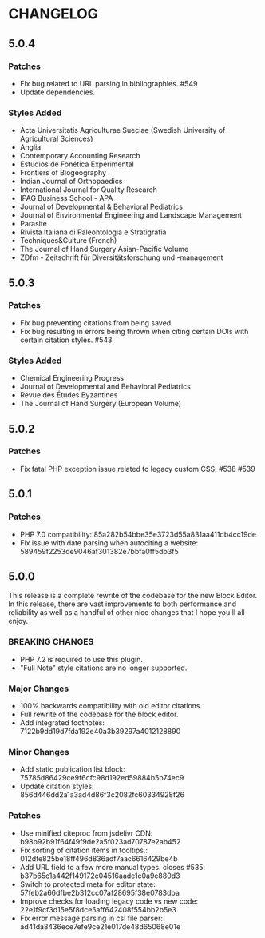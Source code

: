 # CHANGELOG

## 5.0.4

### Patches

- Fix bug related to URL parsing in bibliographies. #549
- Update dependencies.

### Styles Added

- Acta Universitatis Agriculturae Sueciae (Swedish University of Agricultural Sciences)
- Anglia
- Contemporary Accounting Research
- Estudios de Fonética Experimental
- Frontiers of Biogeography
- Indian Journal of Orthopaedics
- International Journal for Quality Research
- IPAG Business School - APA
- Journal of Developmental & Behavioral Pediatrics
- Journal of Environmental Engineering and Landscape Management
- Parasite
- Rivista Italiana di Paleontologia e Stratigrafia
- Techniques&Culture (French)
- The Journal of Hand Surgery Asian-Pacific Volume
- ZDfm - Zeitschrift für Diversitätsforschung und -management

## 5.0.3

### Patches

- Fix bug preventing citations from being saved.
- Fix bug resulting in errors being thrown when citing certain DOIs with certain citation styles. #543

### Styles Added

- Chemical Engineering Progress
- Journal of Developmental and Behavioral Pediatrics
- Revue des Études Byzantines
- The Journal of Hand Surgery (European Volume)

## 5.0.2

### Patches 

- Fix fatal PHP exception issue related to legacy custom CSS. #538 #539

## 5.0.1 

### Patches 

- PHP 7.0 compatibility: 85a282b54bbe35e3723d55a831aa411db4cc19de
- Fix issue with date parsing when autociting a website: 589459f2253de9046af301382e7bbfa0ff5db3f5

## 5.0.0

This release is a complete rewrite of the codebase for the new Block Editor. In this release, there are vast improvements to both performance and reliability as well as a handful of other nice changes that I hope you'll all enjoy.

### BREAKING CHANGES

-   PHP 7.2 is required to use this plugin.
-   "Full Note" style citations are no longer supported.

### Major Changes

-   100% backwards compatibility with old editor citations.
-   Full rewrite of the codebase for the block editor.
-   Add integrated footnotes: 7122b9dd19d7fda192e40a3b39297a4012128890

### Minor Changes

-   Add static publication list block: 75785d86429ce9f6cfc98d192ed59884b5b74ec9
-   Update citation styles: 856d446dd2a1a3ad4d86f3c2082fc60334928f26

### Patches

-   Use minified citeproc from jsdelivr CDN: b98b92b91f64f49f9de2a5f023ad70787e2ab452
-   Fix sorting of citation items in tooltips.: 012dfe825be18ff496d836adf7aac6616429be4b
-   Add URL field to a few more manual types. closes #535: b37b65c1a442f149172c04516aade1c0a9c880d3
-   Switch to protected meta for editor state: 57feb2a66dfbe2b312cc07af28695f38e0783dba
-   Improve checks for loading legacy code vs new code: 22e1f9cf3d15e5f8dce5aff642408f554bb2b5e3
-   Fix error message parsing in csl file parser: ad41da8436ece7efe9ce21e017de48d65068e01e
